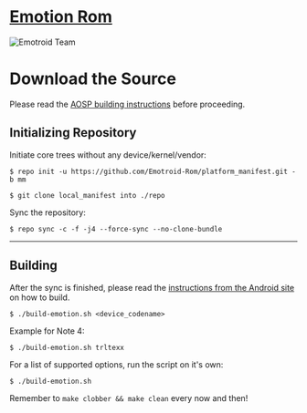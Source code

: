 [Emotion Rom](http://emotroid.com/)
====================================

![Emotroid Team](http://i.imgur.com/4XAXvMq.png)

Download the Source
===================

Please read the [AOSP building instructions](http://source.android.com/source/index.html) before proceeding.

Initializing Repository
-----------------------

Initiate core trees without any device/kernel/vendor:

    $ repo init -u https://github.com/Emotroid-Rom/platform_manifest.git -b mm

    $ git clone local_manifest into ./repo

Sync the repository:

    $ repo sync -c -f -j4 --force-sync --no-clone-bundle

***

Building
--------

After the sync is finished, please read the [instructions from the Android site](http://s.android.com/source/building.html) on how to build.

    $ ./build-emotion.sh <device_codename>

Example for Note 4:

    $ ./build-emotion.sh trltexx

For a list of supported options, run the script on it's own:

    $ ./build-emotion.sh


Remember to `make clobber && make clean` every now and then!
